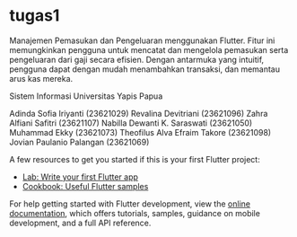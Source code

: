 # tugas1
Manajemen Pemasukan dan Pengeluaran menggunakan Flutter. Fitur ini memungkinkan pengguna untuk mencatat dan mengelola pemasukan serta pengeluaran dari gaji secara efisien. Dengan antarmuka yang intuitif, pengguna dapat dengan mudah menambahkan transaksi, dan memantau arus kas mereka.

Sistem Informasi Universitas Yapis Papua

Adinda Sofia Iriyanti (23621029)
⁠Revalina Devitriani (23621096)
⁠Zahra Alfiani Safitri (23621107)
⁠Nabilla Dewanti K. Saraswati (23621050)
⁠Muhammad Ekky (23621073)
⁠Theofilus Alva Efraim Takore (23621098)
⁠Jovian Paulanio Palangan (23621069)


A few resources to get you started if this is your first Flutter project:

- [Lab: Write your first Flutter app](https://docs.flutter.dev/get-started/codelab)
- [Cookbook: Useful Flutter samples](https://docs.flutter.dev/cookbook)

For help getting started with Flutter development, view the
[online documentation](https://docs.flutter.dev/), which offers tutorials,
samples, guidance on mobile development, and a full API reference.
